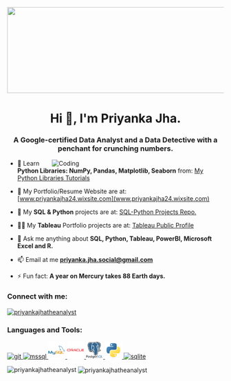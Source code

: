 <img src="https://drive.google.com/uc?export=view&id=1CAMDliFVQ_wKYQFen1ZLJziImIPnXcmY" width="840" height="200" allow="autoplay">
<h1 align="center">Hi 👋, I'm Priyanka Jha.</h1>
<h3 align="center">A Google-certified Data Analyst and a Data Detective with a penchant for crunching numbers.</h3>
<img align="right" alt="Coding" width="400" src="https://cdn.dribbble.com/users/2646423/screenshots/5507196/computer.gif">

- 🔭 Learn **Python Libraries: NumPy, Pandas, Matplotlib, Seaborn** from: [My Python Libraries Tutorials](https://github.com/PriyankaJhaTheAnalyst/PythonLibrariesTutorials)

- 📝 My Portfolio/Resume Website are at: [www.priyankajha24.wixsite.com](www.priyankajha24.wixsite.com)

- 🌱 My **SQL & Python** projects are at: [SQL-Python Projects Repo.](https://github.com/PriyankaJhaTheAnalyst/Portfolio-Projects)

- 👨‍💻 My **Tableau** Portfolio projects are at: [Tableau Public Profile](https://public.tableau.com/app/profile/priyankajhatheanalyst)

- 💬 Ask me anything about **SQL, Python, Tableau, PowerBI, Microsoft Excel and R.**

- 📫 Email at me **priyanka.jha.social@gmail.com**

- ⚡ Fun fact: **A year on Mercury takes 88 Earth days.**

<h3 align="left">Connect with me:</h3>
<p align="left">
<a href="https://linkedin.com/in/priyankajhatheanalyst" target="blank"><img align="center" src="https://raw.githubusercontent.com/rahuldkjain/github-profile-readme-generator/master/src/images/icons/Social/linked-in-alt.svg" alt="priyankajhatheanalyst" height="30" width="40" /></a>
</p>

<h3 align="left">Languages and Tools:</h3>
<p align="left"> <a href="https://git-scm.com/" target="_blank"> <img src="https://www.vectorlogo.zone/logos/git-scm/git-scm-icon.svg" alt="git" width="40" height="40"/> </a> <a href="https://www.microsoft.com/en-us/sql-server" target="_blank"> <img src="https://www.svgrepo.com/show/303229/microsoft-sql-server-logo.svg" alt="mssql" width="40" height="40"/> </a> <a href="https://www.mysql.com/" target="_blank"> <img src="https://raw.githubusercontent.com/devicons/devicon/master/icons/mysql/mysql-original-wordmark.svg" alt="mysql" width="40" height="40"/> </a> <a href="https://www.oracle.com/" target="_blank"> <img src="https://raw.githubusercontent.com/devicons/devicon/master/icons/oracle/oracle-original.svg" alt="oracle" width="40" height="40"/> </a> <a href="https://www.postgresql.org" target="_blank"> <img src="https://raw.githubusercontent.com/devicons/devicon/master/icons/postgresql/postgresql-original-wordmark.svg" alt="postgresql" width="40" height="40"/> </a> <a href="https://www.python.org" target="_blank"> <img src="https://raw.githubusercontent.com/devicons/devicon/master/icons/python/python-original.svg" alt="python" width="40" height="40"/> </a> <a href="https://www.sqlite.org/" target="_blank"> <img src="https://www.vectorlogo.zone/logos/sqlite/sqlite-icon.svg" alt="sqlite" width="40" height="40"/> </a> </p>

<p><img align="left" src="https://github-readme-stats.vercel.app/api/top-langs?username=priyankajhatheanalyst&show_icons=true&locale=en&layout=compact" alt="priyankajhatheanalyst" /></p>

<p>&nbsp;<img align="center" src="https://github-readme-stats.vercel.app/api?username=priyankajhatheanalyst&show_icons=true&locale=en" alt="priyankajhatheanalyst" /></p>
